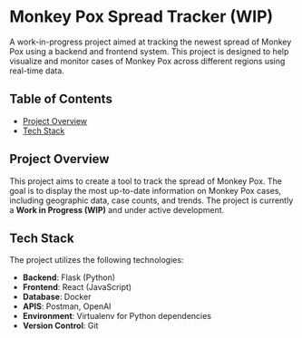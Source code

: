 # Monkey Pox Spread Tracker (WIP)

A work-in-progress project aimed at tracking the newest spread of Monkey Pox using a backend and frontend system. This project is designed to help visualize and monitor cases of Monkey Pox across different regions using real-time data.

## Table of Contents
- [Project Overview](#project-overview)
- [Tech Stack](#tech-stack)

## Project Overview

This project aims to create a tool to track the spread of Monkey Pox. The goal is to display the most up-to-date information on Monkey Pox cases, including geographic data, case counts, and trends. The project is currently a **Work in Progress (WIP)** and under active development.

## Tech Stack

The project utilizes the following technologies:

- **Backend**: Flask (Python)
- **Frontend**: React (JavaScript)
- **Database**: Docker
- **APIS**: Postman, OpenAI
- **Environment**: Virtualenv for Python dependencies
- **Version Control**: Git


